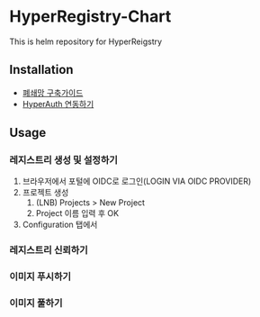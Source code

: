 # HyperRegistry-Chart
This is helm repository for HyperReigstry

## Installation
* [폐쇄망 구축가이드](https://github.com/tmax-cloud/HyperRegistry-Chart/blob/5.0/INSTALL.md)
* [HyperAuth 연동하기](https://github.com/tmax-cloud/HyperRegistry-Chart/blob/5.0/oidc.md)

## Usage
### 레지스트리 생성 및 설정하기 
1. 브라우저에서 포털에 OIDC로 로그인(LOGIN VIA OIDC PROVIDER)
2. 프로젝트 생성
    1. (LNB) Projects > New Project
    2. Project 이름 입력 후 OK
3. Configuration 탭에서 

### 레지스트리 신뢰하기

### 이미지 푸시하기

### 이미지 풀하기
